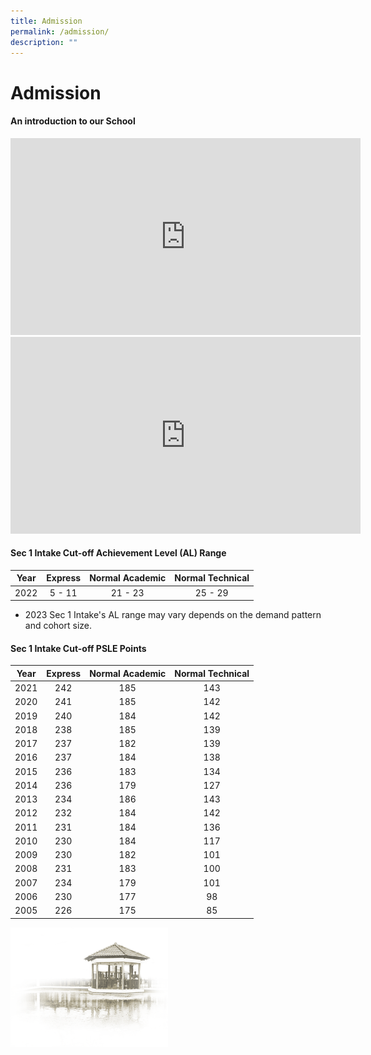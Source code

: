 ```yaml
---
title: Admission
permalink: /admission/
description: ""
---
```

# **Admission**

#### An introduction to our School

<iframe width="560" height="315" src="https://www.youtube.com/embed/ZbetyS-bNfc" title="YouTube video player" frameborder="0" allow="accelerometer; autoplay; clipboard-write; encrypted-media; gyroscope; picture-in-picture" allowfullscreen></iframe>



<iframe width="560" height="315" src="https://www.youtube.com/embed/mrqGIaC5Dps" title="YouTube video player" frameborder="0" allow="accelerometer; autoplay; clipboard-write; encrypted-media; gyroscope; picture-in-picture" allowfullscreen></iframe>

#### Sec 1 Intake Cut-off Achievement Level (AL) Range

| Year 	| Express 	| Normal Academic 	| Normal Technical 	|
|:---:	|:---:	|:---:	|:---:	|
| 2022 	| 5 - 11 	| 21 - 23 	| 25 - 29 	|

* 2023 Sec 1 Intake's AL range may vary depends on the demand pattern and cohort size.

#### Sec 1 Intake Cut-off PSLE Points

| Year 	| Express 	| Normal Academic 	| Normal Technical 	|
|:---:	|:---:	|:---:	|:---:	|
| 2021 	| 242 	| 185 	| 143 	|
| 2020 	| 241 	| 185 	| 142 	|
|  2019  	|  240  	|  184 	| 142  	|
| 2018 	| 238 	| 185 	| 139 	|
| 2017 	| 237 	| 182 	| 139 	|
| 2016 	| 237 	| 184 	| 138 	|
| 2015 	| 236 	| 183 	| 134 	|
| 2014 	| 236 	| 179 	| 127 	|
| 2013 	| 234 	| 186 	| 143 	|
| 2012 	| 232 	| 184 	| 142 	|
| 2011 	| 231 	| 184 	| 136 	|
| 2010 	| 230 	| 184 	| 117 	|
| 2009 	| 230 	| 182 	| 101 	|
| 2008 	| 231 	| 183 	| 100 	|
| 2007 	| 234 	| 179 	| 101 	|
| 2006 	| 230 	| 177 	| 98 	|
| 2005 	| 226 	| 175 	| 85 	|

<img src="/images/pavilion.png" 
     style="width:50%">